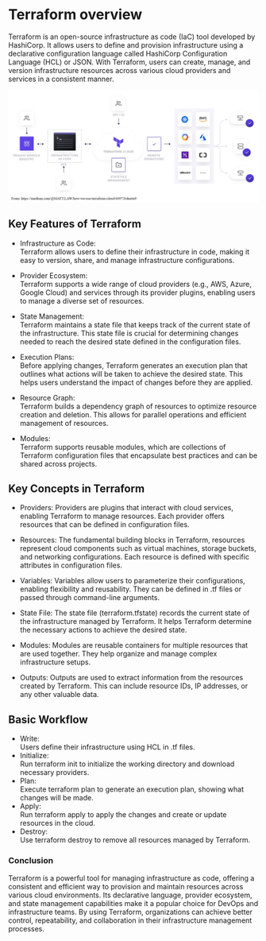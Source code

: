 # Terraform overview
Terraform is an open-source infrastructure as code (IaC) tool developed by HashiCorp. It allows users to define and provision infrastructure using a declarative configuration language called HashiCorp Configuration Language (HCL) or JSON. With Terraform, users can create, manage, and version infrastructure resources across various cloud providers and services in a consistent manner.

![Terraform.jpeg](Terraform.jpeg)

## Key Features of Terraform
- Infrastructure as Code:  
Terraform allows users to define their infrastructure in code, making it easy to version, share, and manage infrastructure configurations. 

- Provider Ecosystem:  
Terraform supports a wide range of cloud providers (e.g., AWS, Azure, Google Cloud) and services through its provider plugins, enabling users to manage a diverse set of resources.

- State Management:  
Terraform maintains a state file that keeps track of the current state of the infrastructure. This state file is crucial for determining changes needed to reach the desired state defined in the configuration files.

- Execution Plans:  
Before applying changes, Terraform generates an execution plan that outlines what actions will be taken to achieve the desired state. This helps users understand the impact of changes before they are applied.

- Resource Graph:  
Terraform builds a dependency graph of resources to optimize resource creation and deletion. This allows for parallel operations and efficient management of resources.

- Modules:  
Terraform supports reusable modules, which are collections of Terraform configuration files that encapsulate best practices and can be shared across projects.

## Key Concepts in Terraform
- Providers: 
Providers are plugins that interact with cloud services, enabling Terraform to manage resources. Each provider offers resources that can be defined in configuration files.

- Resources: 
The fundamental building blocks in Terraform, resources represent cloud components such as virtual machines, storage buckets, and networking configurations. Each resource is defined with specific attributes in configuration files.

- Variables: 
Variables allow users to parameterize their configurations, enabling flexibility and reusability. They can be defined in .tf files or passed through command-line arguments.

- State File: 
The state file (terraform.tfstate) records the current state of the infrastructure managed by Terraform. It helps Terraform determine the necessary actions to achieve the desired state.

- Modules: 
Modules are reusable containers for multiple resources that are used together. They help organize and manage complex infrastructure setups.

- Outputs: 
Outputs are used to extract information from the resources created by Terraform. This can include resource IDs, IP addresses, or any other valuable data.

## Basic Workflow
- Write:  
Users define their infrastructure using HCL in .tf files.
- Initialize:  
Run terraform init to initialize the working directory and download necessary providers.
- Plan:  
Execute terraform plan to generate an execution plan, showing what changes will be made.
- Apply:  
Run terraform apply to apply the changes and create or update resources in the cloud.
- Destroy:  
Use terraform destroy to remove all resources managed by Terraform.

### Conclusion
Terraform is a powerful tool for managing infrastructure as code, offering a consistent and efficient way to provision and maintain resources across various cloud environments. Its declarative language, provider ecosystem, and state management capabilities make it a popular choice for DevOps and infrastructure teams. By using Terraform, organizations can achieve better control, repeatability, and collaboration in their infrastructure management processes.